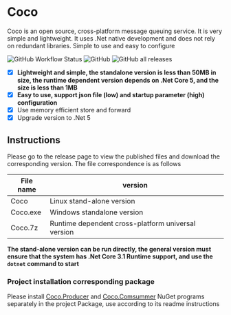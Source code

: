 # Coco
Coco is an open source, cross-platform message queuing service. It is very simple and lightweight. It uses .Net native development and does not rely on redundant libraries. Simple to use and easy to configure

![GitHub Workflow Status](https://img.shields.io/github/workflow/status/sbchong/Coco/.NET%20Core)
![GitHub](https://img.shields.io/github/license/sbchong/Coco)
![GitHub all releases](https://img.shields.io/github/downloads/sbchong/Coco/total)


- [x] **Lightweight and simple, the standalone version is less than 50MB in size, the runtime dependent version depends on .Net Core 5, and the size is less than 1MB**
- [x] **Easy to use, support json file (low) and startup parameter (high) configuration**
- [x] Use memory efficient store and forward 
- [x] Upgrade version to .Net 5

## Instructions

Please go to the release page to view the published files and download the corresponding version. The file correspondence is as follows

File name | version
-----|------
Coco|Linux stand-alone version
Coco.exe|Windows standalone version
Coco.7z|Runtime dependent cross-platform universal version

**The stand-alone version can be run directly, the general version must ensure that the system has .Net Core 3.1 Runtime support, and use the `dotnet` command to start**

### Project installation corresponding package

Please install [Coco.Producer](https://github.com/sbchong/Coco.Producer) and [Coco.Comsummer](https://github.com/sbchong/Coco.Comsumer) NuGet programs separately in the project Package, use according to its readme instructions
